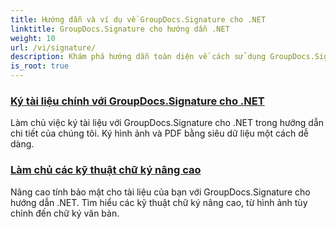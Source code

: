 ```yaml
---
title: Hướng dẫn và ví dụ về GroupDocs.Signature cho .NET
linktitle: GroupDocs.Signature cho hướng dẫn .NET
weight: 10
url: /vi/signature/
description: Khám phá hướng dẫn toàn diện về cách sử dụng GroupDocs.Signature cho .NET. Tìm hiểu cách triển khai chữ ký số, tùy chỉnh quy trình làm việc và tăng cường bảo mật tài liệu với hướng dẫn từng bước rõ ràng.
is_root: true
---
```

### [Ký tài liệu chính với GroupDocs.Signature cho .NET](./master-document-signing/)
Làm chủ việc ký tài liệu với GroupDocs.Signature cho .NET trong hướng dẫn chi tiết của chúng tôi. Ký hình ảnh và PDF bằng siêu dữ liệu một cách dễ dàng.
### [Làm chủ các kỹ thuật chữ ký nâng cao](./master-advanced-sign-techniques/)
Nâng cao tính bảo mật cho tài liệu của bạn với GroupDocs.Signature cho hướng dẫn .NET. Tìm hiểu các kỹ thuật chữ ký nâng cao, từ hình ảnh tùy chỉnh đến chữ ký văn bản.